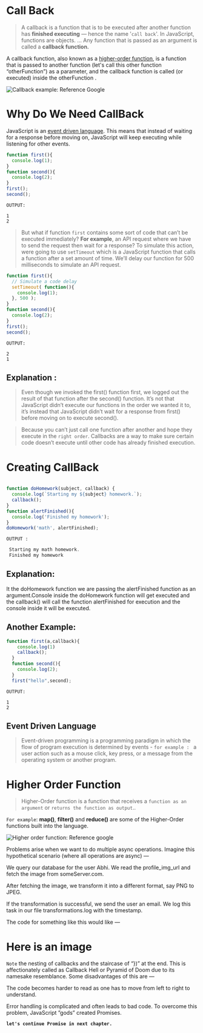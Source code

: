 
# Call Back
>A callback is a function that is to be executed after another function has **finished executing** — hence the name '`call back`'.  In JavaScript, functions are objects. ... Any function that is passed as an argument is called a **callback function.**

A callback function, also known as a [higher-order function](#higher-order-function), is a function that is passed to another function (let's call this other function “otherFunction”) as a parameter, and the callback function is called (or executed) inside the otherFunction .


![Callback example: Reference Google](https://www.educative.io/api/edpresso/shot/6533893308022784/image/5816170181558272)


# Why Do We Need CallBack
JavaScript is an [event driven language](#event-driven-language). This means that instead of waiting for a response before moving on, JavaScript will keep executing while listening for other events.


```js
function first(){
  console.log(1);
}
function second(){
  console.log(2);
}
first();
second();

```

`OUTPUT:`
```
1
2

```


>But what if function `first` contains some sort of code that can’t be executed immediately? **For example**, an API request where we have to send the request then wait for a response? To simulate this action, were going to use `setTimeout` which is a JavaScript function that calls a function after a set amount of time. We’ll delay our function for 500 milliseconds to simulate an API request.


```js
function first(){
  // Simulate a code delay
  setTimeout( function(){
    console.log(1);
  }, 500 );
}
function second(){
  console.log(2);
}
first();
second();

```
`OUTPUT:`
```
2
1

```

## Explanation : 
>Even though we invoked the first() function first, we logged out the result of that function after the second() function. It’s not that JavaScript didn’t execute our functions in the order we wanted it to, it’s instead that JavaScript didn’t wait for a response from first() before moving on to execute second().

> Because you can’t just call one function after another and hope they execute in the `right order`. Callbacks are a way to make sure certain code doesn’t execute until other code has already finished execution.


# Creating CallBack

```js

function doHomework(subject, callback) {
  console.log(`Starting my ${subject} homework.`);
  callback();
}
function alertFinished(){
  console.log('Finished my homework');
}
doHomework('math', alertFinished);

```

`OUTPUT :`
```js
 Starting my math homework.
 Finished my homework

```

## Explanation:
It the doHomework function we are passing the alertFinished function as an argument.Console inside the doHomework function will get executed and the callback() will call the function alertFinished for execution and the console inside it will be executed.


## Another Example:

```js
function first(a,callback){
    console.log(1)
    callback();
  }
  function second(){
    console.log(2);
  }
  first("hello",second);

```
`OUTPUT:`
```
1
2

```






## Event Driven Language
>Event-driven programming is a programming paradigm in which the flow of program execution is determined by events - `for example : ` a user action such as a mouse click, key press, or a message from the operating system or another program.





# Higher Order Function
>Higher-Order function is a function that receives a `function as an argument` or `returns the function as output`..





`For example`: **map()**, **filter()** and **reduce()** are some of the Higher-Order functions built into the language.


![Higher order function: Reference google](https://miro.medium.com/max/812/1*-kjr_j7fmoQNIGLf8eZIgw.jpeg)



Problems arise when we want to do multiple async operations. Imagine this hypothetical scenario (where all operations are async) —

We query our database for the user Abhi. We read the profile_img_url and fetch the image from someServer.com.

After fetching the image, we transform it into a different format, say PNG to JPEG.

If the transformation is successful, we send the user an email.
We log this task in our file transformations.log with the timestamp.

The code for something like this would like —



# Here is an image



`Note` the nesting of callbacks and the staircase of “})” at the end. This is affectionately called as Callback Hell or Pyramid of Doom due to its namesake resemblance. Some disadvantages of this are —

The code becomes harder to read as one has to move from left to right to understand.

Error handling is complicated and often leads to bad code.
To overcome this problem, JavaScript ”gods” created Promises.


**`let's continue Promise in next chapter.`**
